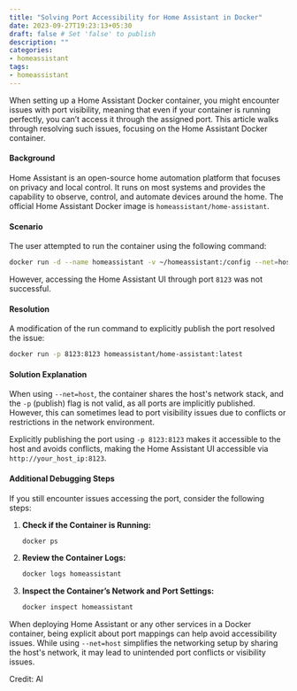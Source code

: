 ```yaml
---
title: "Solving Port Accessibility for Home Assistant in Docker"
date: 2023-09-27T19:23:13+05:30
draft: false # Set 'false' to publish
description: ""
categories:
- homeassistant
tags:
- homeassistant
---
```


When setting up a Home Assistant Docker container, you might encounter issues with port visibility, meaning that even if your container is running perfectly, you can’t access it through the assigned port. This article walks through resolving such issues, focusing on the Home Assistant Docker container.

#### **Background**
Home Assistant is an open-source home automation platform that focuses on privacy and local control. It runs on most systems and provides the capability to observe, control, and automate devices around the home. The official Home Assistant Docker image is `homeassistant/home-assistant`.

#### **Scenario**
The user attempted to run the container using the following command:
```sh
docker run -d --name homeassistant -v ~/homeassistant:/config --net=host homeassistant/home-assistant
```

However, accessing the Home Assistant UI through port `8123` was not successful.

#### **Resolution**
A modification of the run command to explicitly publish the port resolved the issue:
```sh
docker run -p 8123:8123 homeassistant/home-assistant:latest
```

#### **Solution Explanation**
When using `--net=host`, the container shares the host's network stack, and the `-p` (publish) flag is not valid, as all ports are implicitly published. However, this can sometimes lead to port visibility issues due to conflicts or restrictions in the network environment.

Explicitly publishing the port using `-p 8123:8123` makes it accessible to the host and avoids conflicts, making the Home Assistant UI accessible via `http://your_host_ip:8123`.

#### **Additional Debugging Steps**
If you still encounter issues accessing the port, consider the following steps:

1. **Check if the Container is Running:**
   ```sh
   docker ps
   ```

2. **Review the Container Logs:**
   ```sh
   docker logs homeassistant
   ```

3. **Inspect the Container’s Network and Port Settings:**
   ```sh
   docker inspect homeassistant
   ```

When deploying Home Assistant or any other services in a Docker container, being explicit about port mappings can help avoid accessibility issues. While using `--net=host` simplifies the networking setup by sharing the host's network, it may lead to unintended port conflicts or visibility issues.

Credit: AI
